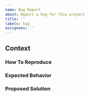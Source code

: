 ```yaml
---
name: Bug Report
about: Report a bug for this project
title: ''
labels: bug
assignees: ''
---
```


## Context

### How To Reproduce

### Expected Behavior

### Proposed Solution
